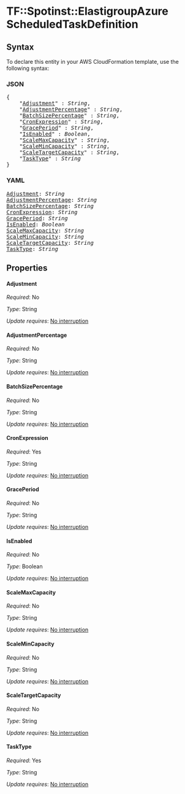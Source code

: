 # TF::Spotinst::ElastigroupAzure ScheduledTaskDefinition

## Syntax

To declare this entity in your AWS CloudFormation template, use the following syntax:

### JSON

<pre>
{
    "<a href="#adjustment" title="Adjustment">Adjustment</a>" : <i>String</i>,
    "<a href="#adjustmentpercentage" title="AdjustmentPercentage">AdjustmentPercentage</a>" : <i>String</i>,
    "<a href="#batchsizepercentage" title="BatchSizePercentage">BatchSizePercentage</a>" : <i>String</i>,
    "<a href="#cronexpression" title="CronExpression">CronExpression</a>" : <i>String</i>,
    "<a href="#graceperiod" title="GracePeriod">GracePeriod</a>" : <i>String</i>,
    "<a href="#isenabled" title="IsEnabled">IsEnabled</a>" : <i>Boolean</i>,
    "<a href="#scalemaxcapacity" title="ScaleMaxCapacity">ScaleMaxCapacity</a>" : <i>String</i>,
    "<a href="#scalemincapacity" title="ScaleMinCapacity">ScaleMinCapacity</a>" : <i>String</i>,
    "<a href="#scaletargetcapacity" title="ScaleTargetCapacity">ScaleTargetCapacity</a>" : <i>String</i>,
    "<a href="#tasktype" title="TaskType">TaskType</a>" : <i>String</i>
}
</pre>

### YAML

<pre>
<a href="#adjustment" title="Adjustment">Adjustment</a>: <i>String</i>
<a href="#adjustmentpercentage" title="AdjustmentPercentage">AdjustmentPercentage</a>: <i>String</i>
<a href="#batchsizepercentage" title="BatchSizePercentage">BatchSizePercentage</a>: <i>String</i>
<a href="#cronexpression" title="CronExpression">CronExpression</a>: <i>String</i>
<a href="#graceperiod" title="GracePeriod">GracePeriod</a>: <i>String</i>
<a href="#isenabled" title="IsEnabled">IsEnabled</a>: <i>Boolean</i>
<a href="#scalemaxcapacity" title="ScaleMaxCapacity">ScaleMaxCapacity</a>: <i>String</i>
<a href="#scalemincapacity" title="ScaleMinCapacity">ScaleMinCapacity</a>: <i>String</i>
<a href="#scaletargetcapacity" title="ScaleTargetCapacity">ScaleTargetCapacity</a>: <i>String</i>
<a href="#tasktype" title="TaskType">TaskType</a>: <i>String</i>
</pre>

## Properties

#### Adjustment

_Required_: No

_Type_: String

_Update requires_: [No interruption](https://docs.aws.amazon.com/AWSCloudFormation/latest/UserGuide/using-cfn-updating-stacks-update-behaviors.html#update-no-interrupt)

#### AdjustmentPercentage

_Required_: No

_Type_: String

_Update requires_: [No interruption](https://docs.aws.amazon.com/AWSCloudFormation/latest/UserGuide/using-cfn-updating-stacks-update-behaviors.html#update-no-interrupt)

#### BatchSizePercentage

_Required_: No

_Type_: String

_Update requires_: [No interruption](https://docs.aws.amazon.com/AWSCloudFormation/latest/UserGuide/using-cfn-updating-stacks-update-behaviors.html#update-no-interrupt)

#### CronExpression

_Required_: Yes

_Type_: String

_Update requires_: [No interruption](https://docs.aws.amazon.com/AWSCloudFormation/latest/UserGuide/using-cfn-updating-stacks-update-behaviors.html#update-no-interrupt)

#### GracePeriod

_Required_: No

_Type_: String

_Update requires_: [No interruption](https://docs.aws.amazon.com/AWSCloudFormation/latest/UserGuide/using-cfn-updating-stacks-update-behaviors.html#update-no-interrupt)

#### IsEnabled

_Required_: No

_Type_: Boolean

_Update requires_: [No interruption](https://docs.aws.amazon.com/AWSCloudFormation/latest/UserGuide/using-cfn-updating-stacks-update-behaviors.html#update-no-interrupt)

#### ScaleMaxCapacity

_Required_: No

_Type_: String

_Update requires_: [No interruption](https://docs.aws.amazon.com/AWSCloudFormation/latest/UserGuide/using-cfn-updating-stacks-update-behaviors.html#update-no-interrupt)

#### ScaleMinCapacity

_Required_: No

_Type_: String

_Update requires_: [No interruption](https://docs.aws.amazon.com/AWSCloudFormation/latest/UserGuide/using-cfn-updating-stacks-update-behaviors.html#update-no-interrupt)

#### ScaleTargetCapacity

_Required_: No

_Type_: String

_Update requires_: [No interruption](https://docs.aws.amazon.com/AWSCloudFormation/latest/UserGuide/using-cfn-updating-stacks-update-behaviors.html#update-no-interrupt)

#### TaskType

_Required_: Yes

_Type_: String

_Update requires_: [No interruption](https://docs.aws.amazon.com/AWSCloudFormation/latest/UserGuide/using-cfn-updating-stacks-update-behaviors.html#update-no-interrupt)

